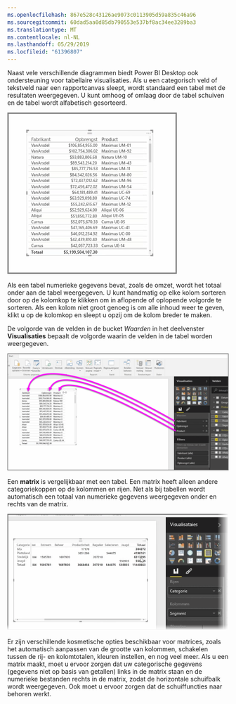 ```yaml
---
ms.openlocfilehash: 867e528c43126ae9073c0113905d59a835c46a96
ms.sourcegitcommit: 60dad5aa0d85db790553e537bf8ac34ee3289ba3
ms.translationtype: MT
ms.contentlocale: nl-NL
ms.lasthandoff: 05/29/2019
ms.locfileid: "61396807"
---
```

Naast vele verschillende diagrammen biedt Power BI Desktop ook ondersteuning voor tabellaire visualisaties. Als u een categorisch veld of tekstveld naar een rapportcanvas sleept, wordt standaard een tabel met de resultaten weergegeven. U kunt omhoog of omlaag door de tabel schuiven en de tabel wordt alfabetisch gesorteerd.

![](media/3-6-create-tables-matrixes/3-6_1.png)

Als een tabel numerieke gegevens bevat, zoals de omzet, wordt het totaal onder aan de tabel weergegeven. U kunt handmatig op elke kolom sorteren door op de kolomkop te klikken om in aflopende of oplopende volgorde te sorteren. Als een kolom niet groot genoeg is om alle inhoud weer te geven, klikt u op de kolomkop en sleept u opzij om de kolom breder te maken.

De volgorde van de velden in de bucket *Waarden* in het deelvenster **Visualisaties** bepaalt de volgorde waarin de velden in de tabel worden weergegeven.

![](media/3-6-create-tables-matrixes/3-6_2.png)

Een **matrix** is vergelijkbaar met een tabel. Een matrix heeft alleen andere categoriekoppen op de kolommen en rijen. Net als bij tabellen wordt automatisch een totaal van numerieke gegevens weergegeven onder en rechts van de matrix.

![](media/3-6-create-tables-matrixes/3-6_3.png)

Er zijn verschillende kosmetische opties beschikbaar voor matrices, zoals het automatisch aanpassen van de grootte van kolommen, schakelen tussen de rij- en kolomtotalen, kleuren instellen, en nog veel meer. Als u een matrix maakt, moet u ervoor zorgen dat uw categorische gegevens (gegevens niet op basis van getallen) links in de matrix staan en de numerieke bestanden rechts in de matrix, zodat de horizontale schuifbalk wordt weergegeven. Ook moet u ervoor zorgen dat de schuiffuncties naar behoren werkt.

